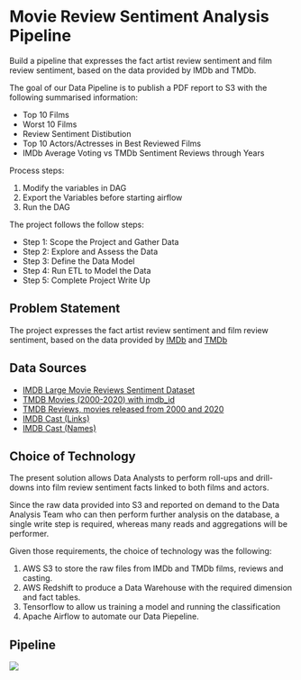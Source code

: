 # Movie Review Sentiment Analysis Pipeline

Build a pipeline that expresses the fact artist review sentiment and film review sentiment, based on the data provided by IMDb and TMDb.

The goal of our Data Pipeline is to publish a PDF report to S3 with the following summarised information:

- Top 10 Films
- Worst 10 Films
- Review Sentiment Distibution
- Top 10 Actors/Actresses in Best Reviewed Films
- IMDb Average Voting vs TMDb Sentiment Reviews through Years

Process steps:

1. Modify the variables in DAG
2. Export the Variables before starting airflow
3. Run the DAG

The project follows the follow steps:

* Step 1: Scope the Project and Gather Data
* Step 2: Explore and Assess the Data
* Step 3: Define the Data Model
* Step 4: Run ETL to Model the Data
* Step 5: Complete Project Write Up

## Problem Statement

The project expresses the fact artist review sentiment and film review sentiment, based on the data provided by [IMDb](https://www.imdb.com/) and [TMDb](https://www.themoviedb.org/)

## Data Sources

* [IMDB Large Movie Reviews Sentiment Dataset](https://www.kaggle.com/jcblaise/imdb-sentiments)
* [TMDB Movies (2000-2020) with imdb_id](https://www.kaggle.com/hudsonmendes/tmdb-movies-20002020-with-imdb-id)
* [TMDB Reviews, movies released from 2000 and 2020](https://www.kaggle.com/hudsonmendes/tmdb-reviews-movies-released-from-2000-and-2020)
* [IMDB Cast (Links)](https://datasets.imdbws.com/title.principals.tsv.gz)
* [IMDB Cast (Names)](https://datasets.imdbws.com/name.basics.tsv.gz)

## Choice of Technology

The present solution allows Data Analysts to perform roll-ups and drill-downs into film review sentiment facts linked to both films and actors.

Since the raw data provided into S3 and reported on demand to the Data Analysis Team who can then perform further analysis on the database, a single write step is required, whereas many reads and aggregations will be performer.

Given those requirements, the choice of technology was the following:

1. AWS S3 to store the raw files from IMDb and TMDb films, reviews and casting.
2. AWS Redshift to produce a Data Warehouse with the required dimension and fact tables.
3. Tensorflow to allow us training a model and running the classification
4. Apache Airflow to automate our Data Piepeline.

## Pipeline

![](https://user-images.githubusercontent.com/62965911/215307460-cb3ace57-b09a-4e25-a909-2360083dfe39.png)